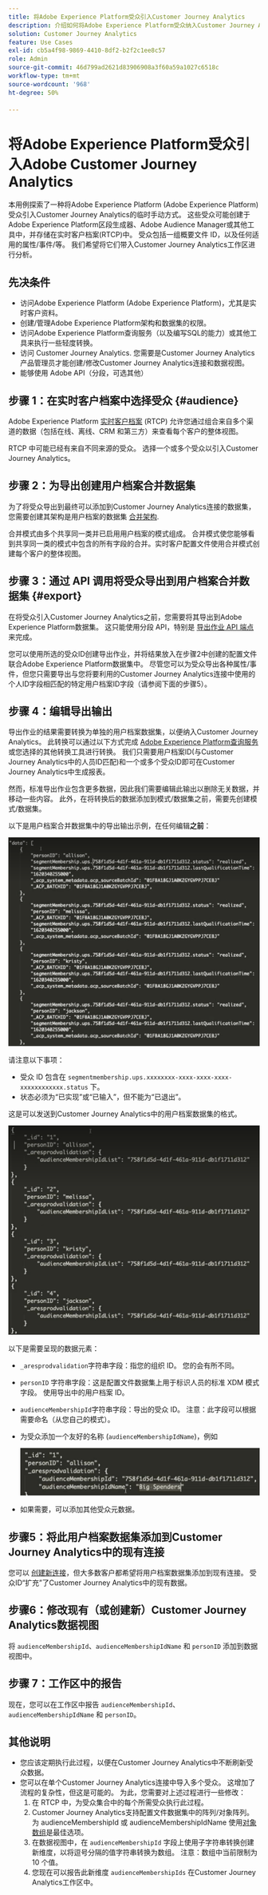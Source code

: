 ```yaml
---
title: 将Adobe Experience Platform受众引入Customer Journey Analytics
description: 介绍如何将Adobe Experience Platform受众纳入Customer Journey Analytics以进行进一步分析。
solution: Customer Journey Analytics
feature: Use Cases
exl-id: cb5a4f98-9869-4410-8df2-b2f2c1ee8c57
role: Admin
source-git-commit: 46d799ad2621d83906908a3f60a59a1027c6518c
workflow-type: tm+mt
source-wordcount: '968'
ht-degree: 50%

---
```


# 将Adobe Experience Platform受众引入Adobe Customer Journey Analytics

本用例探索了一种将Adobe Experience Platform (Adobe Experience Platform)受众引入Customer Journey Analytics的临时手动方式。 这些受众可能创建于Adobe Experience Platform区段生成器、Adobe Audience Manager或其他工具中，并存储在实时客户档案(RTCP)中。 受众包括一组概要文件 ID，以及任何适用的属性/事件/等。 我们希望将它们带入Customer Journey Analytics工作区进行分析。

## 先决条件

* 访问Adobe Experience Platform (Adobe Experience Platform)，尤其是实时客户资料。
* 创建/管理Adobe Experience Platform架构和数据集的权限。
* 访问Adobe Experience Platform查询服务（以及编写SQL的能力）或其他工具来执行一些轻度转换。
* 访问 Customer Journey Analytics. 您需要是Customer Journey Analytics产品管理员才能创建/修改Customer Journey Analytics连接和数据视图。
* 能够使用 Adobe API（分段，可选其他）

## 步骤 1：在实时客户档案中选择受众 {#audience}

Adobe Experience Platform [实时客户档案](https://experienceleague.adobe.com/docs/experience-platform/profile/home.html?lang=zh-Hans) (RTCP) 允许您通过组合来自多个渠道的数据（包括在线、离线、CRM 和第三方）来查看每个客户的整体视图。

RTCP 中可能已经有来自不同来源的受众。 选择一个或多个受众以引入Customer Journey Analytics。

## 步骤 2：为导出创建用户档案合并数据集

为了将受众导出到最终可以添加到Customer Journey Analytics连接的数据集，您需要创建其架构是用户档案的数据集 [合并架构](https://experienceleague.adobe.com/docs/experience-platform/profile/union-schemas/union-schema.html#understanding-union-schemas).

合并模式由多个共享同一类并已启用用户档案的模式组成。 合并模式使您能够看到共享同一类的模式中包含的所有字段的合并。实时客户配置文件使用合并模式创建每个客户的整体视图。

## 步骤 3：通过 API 调用将受众导出到用户档案合并数据集 {#export}

在将受众引入Customer Journey Analytics之前，您需要将其导出到Adobe Experience Platform数据集。 这只能使用分段 API，特别是 [导出作业 API 端点](https://experienceleague.adobe.com/docs/experience-platform/segmentation/api/export-jobs.html)来完成。

您可以使用所选的受众ID创建导出作业，并将结果放入在步骤2中创建的配置文件联合Adobe Experience Platform数据集中。 尽管您可以为受众导出各种属性/事件，但您只需要导出与您将要利用的Customer Journey Analytics连接中使用的个人ID字段相匹配的特定用户档案ID字段（请参阅下面的步骤5）。

## 步骤 4：编辑导出输出

导出作业的结果需要转换为单独的用户档案数据集，以便纳入Customer Journey Analytics。  此转换可以通过以下方式完成 [Adobe Experience Platform查询服务](https://experienceleague.adobe.com/docs/experience-platform/query/home.html)或您选择的其他转换工具进行转换。 我们只需要用户档案ID(与Customer Journey Analytics中的人员ID匹配)和一个或多个受众ID即可在Customer Journey Analytics中生成报表。

然而，标准导出作业包含更多数据，因此我们需要编辑此输出以删除无关数据，并移动一些内容。  此外，在将转换后的数据添加到模式/数据集之前，需要先创建模式/数据集。

以下是用户档案合并数据集中的导出输出示例，在任何编辑&#x200B;**之前**：

![未编辑输出](../assets/export-unedited.png)

请注意以下事项：

* 受众 ID 包含在 `segmentmembership.ups.xxxxxxxx-xxxx-xxxx-xxxx-xxxxxxxxxxxx.status` 下。
* 状态必须为“已实现”或“已输入”，但不能为“已退出”。

这是可以发送到Customer Journey Analytics中的用户档案数据集的格式。

![已编辑输出](../assets/export-edited.png)

以下是需要呈现的数据元素：

* `_aresprodvalidation`字符串字段：指您的组织 ID。 您的会有所不同。
* `personID` 字符串字段：这是配置文件数据集上用于标识人员的标准 XDM 模式字段。 使用导出中的用户档案 ID。
* `audienceMembershipId`字符串字段：导出的受众 ID。  注意：此字段可以根据需要命名（从您自己的模式）。
* 为受众添加一个友好的名称 (`audienceMembershipIdName`)，例如

  ![友好的受众名称](../assets/audience-name.png)

* 如果需要，可以添加其他受众元数据。

## 步骤5：将此用户档案数据集添加到Customer Journey Analytics中的现有连接

您可以 [创建新连接](/help/connections/create-connection.md)，但大多数客户都希望将用户档案数据集添加到现有连接。 受众ID“扩充”了Customer Journey Analytics中的现有数据。

## 步骤6：修改现有（或创建新）Customer Journey Analytics数据视图

将 `audienceMembershipId`、`audienceMembershipIdName` 和 `personID` 添加到数据视图中。

## 步骤 7：工作区中的报告

现在，您可以在工作区中报告 `audienceMembershipId`、`audienceMembershipIdName` 和 `personID`。

## 其他说明

* 您应该定期执行此过程，以便在Customer Journey Analytics中不断刷新受众数据。
* 您可以在单个Customer Journey Analytics连接中导入多个受众。 这增加了流程的复杂性，但这是可能的。 为此，您需要对上述过程进行一些修改：
   1. 在 RTCP 中，为受众集合中的每个所需受众执行此过程。
   1. Customer Journey Analytics支持配置文件数据集中的阵列/对象阵列。 为 audienceMembershipId 或 audienceMembershipIdName 使用[对象数组](https://experienceleague.adobe.com/docs/analytics-platform/using/cja-usecases/complex-data/object-arrays.html?lang=zh-Hans)是最佳选项。
   1. 在数据视图中，在 `audienceMembershipId` 字段上使用子字符串转换创建新维度，以将逗号分隔的值字符串转换为数组。 注意：数组中当前限制为 10 个值。
   1. 您现在可以报告此新维度 `audienceMembershipIds` 在Customer Journey Analytics工作区中。
